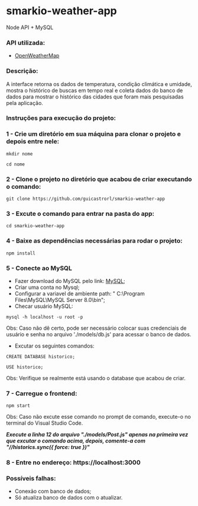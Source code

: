 # smarkio-weather-app

Node API + MySQL

### API utilizada:

- [OpenWeatherMap](https://openweathermap.com)

### Descrição:

  A interface retorna os dados de temperatura, condição climática e umidade, mostra o histórico de buscas em tempo real e coleta dados do banco de dados para mostrar o histórico das cidades que foram mais pesquisadas pela aplicação.

### Instruções para execução do projeto:

### 1 - Crie um diretório em sua máquina para clonar o projeto e depois entre nele:
```
mkdir nome
```
```
cd nome
```

### 2 - Clone o projeto no diretório que acabou de criar executando o comando:
```
git clone https://github.com/guicastrorl/smarkio-weather-app
```

### 3 - Excute o comando para entrar na pasta do app:
```
cd smarkio-weather-app
```

### 4 - Baixe as dependências necessárias para rodar o projeto:
```
npm install
```

### 5 - Conecte ao MySQL
- Fazer download do MySQL pelo link: [MySQL](https://www.mysql.com/downloads/);
- Criar uma conta no Mysql;
- Configurar a variavel de ambiente path: " C:\Program Files\MySQL\MySQL Server 8.0\bin";
- Checar usuário MySQL:
```
mysql -h localhost -u root -p
```
Obs: Caso não dê certo, pode ser necessário colocar suas credenciais de usuário e senha no arquivo './models/db.js' para acessar o banco de dados. 

- Excutar os seguintes comandos:
```
CREATE DATABASE historico;
```
```
USE historico;
```
Obs: Verifique se realmente está usando o database que acabou de criar.

### 7 - Carregue o frontend:
```
npm start
```

Obs: Caso não excute esse comando no prompt de comando, execute-o no terminal do Visual Studio Code.

***Execute a linha 12 do arquivo "./models/Post.js" apenas na primeira vez que excutar o comando acima, depois, comente-a com "//historics.sync({ force: true })"***

### 8 - Entre no endereço: https://localhost:3000

### Possíveis falhas:
- Conexão com banco de dados;
- Só atualiza banco de dados com o atualizar.
